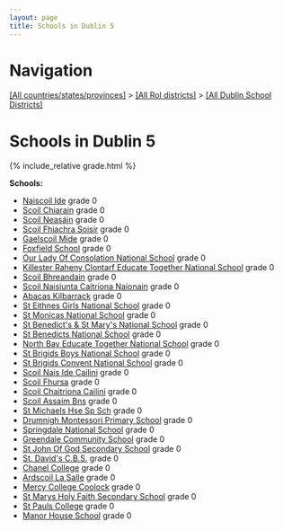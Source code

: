 ```yaml
---
layout: page
title: Schools in Dublin 5
---
```

# Navigation

[[All countries/states/provinces]](../../..) > [[All RoI districts]](../..) > [[All Dublin School Districts]](..)

# Schools in Dublin 5

{% include_relative grade.html %}

**Schools:**

- [Naiscoil Ide](Naiscoil_Ide.md) grade 0
- [Scoil Chiarain](Scoil_Chiarain.md) grade 0
- [Scoil Neasáin](Scoil_Neasáin.md) grade 0
- [Scoil Fhiachra Soisir](Scoil_Fhiachra_Soisir.md) grade 0
- [Gaelscoil Mide](Gaelscoil_Mide.md) grade 0
- [Foxfield School](Foxfield_School.md) grade 0
- [Our Lady Of Consolation National School](Our_Lady_Of_Consolation_National_School.md) grade 0
- [Killester Raheny Clontarf Educate Together National School](Killester_Raheny_Clontarf_Educate_Together_National_School.md) grade 0
- [Scoil Bhreandain](Scoil_Bhreandain.md) grade 0
- [Scoil Naisiunta Caitriona Naionain](Scoil_Naisiunta_Caitriona_Naionain.md) grade 0
- [Abacas Kilbarrack](Abacas_Kilbarrack.md) grade 0
- [St Eithnes Girls National School](St_Eithnes_Girls_National_School.md) grade 0
- [St Monicas National School](St_Monicas_National_School.md) grade 0
- [St Benedict's & St Mary's National School](St_Benedict's_&_St_Mary's_National_School.md) grade 0
- [St Benedicts National School](St_Benedicts_National_School.md) grade 0
- [North Bay Educate Together National School](North_Bay_Educate_Together_National_School.md) grade 0
- [St Brigids Boys National School](St_Brigids_Boys_National_School.md) grade 0
- [St Brigids Convent National School](St_Brigids_Convent_National_School.md) grade 0
- [Scoil Nais Ide Cailini](Scoil_Nais_Ide_Cailini.md) grade 0
- [Scoil Fhursa](Scoil_Fhursa.md) grade 0
- [Scoil Chaitriona Cailini](Scoil_Chaitriona_Cailini.md) grade 0
- [Scoil Assaim Bns](Scoil_Assaim_Bns.md) grade 0
- [St Michaels Hse Sp Sch](St_Michaels_Hse_Sp_Sch.md) grade 0
- [Drumnigh Montessori Primary School](Drumnigh_Montessori_Primary_School.md) grade 0
- [Springdale National School](Springdale_National_School.md) grade 0
- [Greendale Community School](Greendale_Community_School.md) grade 0
- [St John Of God Secondary School](St_John_Of_God_Secondary_School.md) grade 0
- [St. David's C.B.S.](St._David's_C.B.S..md) grade 0
- [Chanel College](Chanel_College.md) grade 0
- [Ardscoil La Salle](Ardscoil_La_Salle.md) grade 0
- [Mercy College Coolock](Mercy_College_Coolock.md) grade 0
- [St Marys Holy Faith Secondary School](St_Marys_Holy_Faith_Secondary_School.md) grade 0
- [St Pauls College](St_Pauls_College.md) grade 0
- [Manor House School](Manor_House_School.md) grade 0
